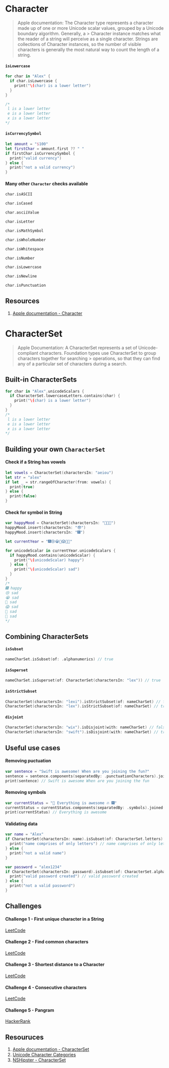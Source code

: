 # Character 

> Apple documentation: The Character type represents a character made up of one or more Unicode scalar values, grouped by a Unicode boundary algorithm. Generally, a > Character instance matches what the reader of a string will perceive as a single character. Strings are collections of Character instances, so the number of visible characters is generally the most natural way to count the length of a string.

#### `isLowercase`

```swift 
for char in "Alex" {
  if char.isLowercase {
    print("\(char) is a lower letter")
  }
}

/*
 l is a lower letter
 e is a lower letter
 x is a lower letter
*/
```

#### `isCurrencySymbol`

```swift 
let amount = "$100"
let firstChar = amount.first ?? " "
if firstChar.isCurrencySymbol {
  print("valid currency")
} else {
  print("not a valid currency")
}
```

#### Many other `Character` checks available

```swift 
char.isASCII

char.isCased

char.asciiValue

char.isLetter

char.isMathSymbol

char.isWholeNumber

char.isWhitespace

char.isNumber

char.isLowercase

char.isNewline

char.isPunctuation
```

## Resources 

1. [Apple documentation - Character](https://developer.apple.com/documentation/swift/character)


# CharacterSet

> Apple Documentation: A CharacterSet represents a set of Unicode-compliant characters. Foundation types use CharacterSet to group characters together for searching > operations, so that they can find any of a particular set of characters during a search.


## Built-in CharacterSets

```swift 
for char in "Alex".unicodeScalars {
  if CharacterSet.lowercaseLetters.contains(char) {
    print("\(char) is a lower letter")
  }
}
/*
 l is a lower letter
 e is a lower letter
 x is a lower letter
*/
```

## Building your own `CharacterSet`

#### Check if a String has vowels

```swift 
let vowels = CharacterSet(charactersIn: "aeiou")
let str = "alex"
if let _ = str.rangeOfCharacter(from: vowels) {
  print(true)
} else {
  print(false)
}
```

#### Check for symbol in String

```swift 
var happyMood = CharacterSet(charactersIn: "🥳🔥😀")
happyMood.insert(charactersIn: "😎")
happyMood.insert(charactersIn: "🎆")

let currentYear = "🎆😢😭🤬😱😤🤮"

for unicodeScalar in currentYear.unicodeScalars {
  if happyMood.contains(unicodeScalar) {
    print("\(unicodeScalar) happy")
  } else {
    print("\(unicodeScalar) sad")
  }
}
/*
🎆 happy
😢 sad
😭 sad
🤬 sad
😱 sad
😤 sad
🤮 sad
*/
```

## Combining CharacterSets 

#### `isSubset`

```swift 
nameCharSet.isSubset(of: .alphanumerics) // true
```

#### `isSuperset`

```swift 
nameCharSet.isSuperset(of: CharacterSet(charactersIn: "lex")) // true
```

#### `isStrictSubset`

```swift 
CharacterSet(charactersIn: "lexi").isStrictSubset(of: nameCharSet) // false
CharacterSet(charactersIn: "lex").isStrictSubset(of: nameCharSet) // true
```

#### `disjoint`

```swift 
CharacterSet(charactersIn: "wix").isDisjoint(with: nameCharSet) // false because "x" exist in nameCharSet
CharacterSet(charactersIn: "swift").isDisjoint(with: nameCharSet) // true because all characters in "swift" are unique to "Alex"
```

## Useful use cases 

#### Removing puctuation 

```swift 
var sentence = "Swift is awesome! When are you joining the fun?"
sentence = sentence.components(separatedBy: .punctuationCharacters).joined()
print(sentence) // Swift is awesome When are you joining the fun
```

#### Removing symbols 

```swift 
var currentStatus = "🥳 Everything is awesome 🔥 🎆"
currentStatus = currentStatus.components(separatedBy: .symbols).joined()
print(currentStatus) // Everything is awesome
```

#### Validating data 

```swift 
var name = "Alex"
if CharacterSet(charactersIn: name).isSubset(of: CharacterSet.letters) {
  print("name comprises of only letters") // name comprises of only letters
} else {
  print("not a valid name")
}
```

```swift 
var password = "alex1234"
if CharacterSet(charactersIn: password).isSubset(of: CharacterSet.alphanumerics) {
  print("valid password created") // valid password created
} else {
  print("not a valid password")
}
```

## Challenges 

#### Challenge 1 - First unique character in a String

[LeetCode](https://leetcode.com/problems/first-unique-character-in-a-string/)

#### Challenge 2 - Find common characters

[LeetCode](https://leetcode.com/problems/find-common-characters/)

#### Challenge 3 - Shortest distance to a Character

[LeetCode](https://leetcode.com/problems/shortest-distance-to-a-character/)

#### Challenge 4 - Consecutive characters

[LeetCode](https://leetcode.com/problems/consecutive-characters/)

#### Challenge 5 - Pangram

[HackerRank](https://www.hackerrank.com/challenges/pangrams/problem)


## Resouruces 

1. [Apple documentation - CharacterSet](https://developer.apple.com/documentation/foundation/characterset)
2. [Unicode Character Categories](https://www.compart.com/en/unicode/category)
3. [NSHipster - CharacterSet](https://nshipster.com/characterset/)
